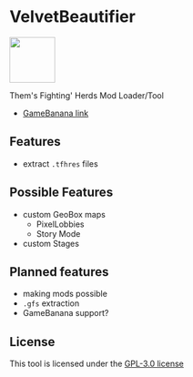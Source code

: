 # VelvetBeautifier

<img src="./icon.ico" width="80">

Them's Fighting' Herds Mod Loader/Tool 

- [GameBanana link][gamebanana-link]

## Features

- extract `.tfhres` files

## Possible Features

- custom GeoBox maps
  - PixelLobbies
  - Story Mode
- custom Stages

## Planned features

- making mods possible
- `.gfs` extraction
- GameBanana support?

## License

This tool is licensed under the [GPL-3.0 license][license-path]

[license-path]: ./LICENSE
[gamebanana-link]: https://gamebanana.com/tools/15674
